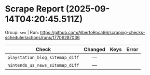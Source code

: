 # Scrape Report (2025-09-14T04:20:45.511Z)

Group: `seo`  |  Run: https://github.com/AlbertoRoca96/scraping-checks-scheduler/actions/runs/17706287036

| Check | Changed | Keys | Error |
|---|:---:|:--|:--|
| `playstation_blog_sitemap_diff` | — |  |  |
| `nintendo_us_news_sitemap_diff` | — |  |  |

